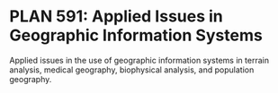 # PLAN 591: Applied Issues in Geographic Information Systems

Applied issues in the use of geographic information systems in terrain analysis, medical geography, biophysical analysis, and population geography.
